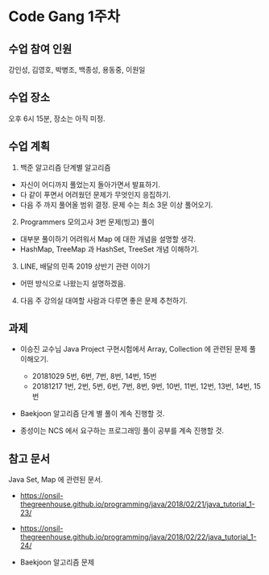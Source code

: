 # Code Gang 1주차

## 수업 참여 인원

강인성, 김영호, 박병조, 백종성, 용동중, 이원일

## 수업 장소

오후 6시 15분, 장소는 아직 미정.

## 수업 계획

1. 백준 알고리즘 단계별 알고리즘

- 자신이 어디까지 풀었는지 돌아가면서 발표하기.
- 다 같이 푸면서 어려웠던 문제가 무엇인지 응집하기.
- 다음 주 까지 풀어올 범위 결정. 문제 수는 최소 3문 이상 풀어오기.

2. Programmers 모의고사 3번 문제(빙고) 풀이

- 대부분 풀이하기 어려워서 Map 에 대한 개념을 설명할 생각.
- HashMap, TreeMap 과 HashSet, TreeSet 개념 이해하기.

3. LINE, 배달의 민족 2019 상반기 관련 이야기

- 어떤 방식으로 나왔는지 설명하겠음.

4. 다음 주 강의실 대여할 사람과 다루면 좋은 문제 추천하기.

## 과제

- 이승진 교수님 Java Project 구현시험에서 Array, Collection 에 관련된 문제 풀이해오기.

  - 20181029 5번, 6번, 7번, 8번, 14번, 15번
  - 20181217 1번, 2번, 5번, 6번, 7번, 8번, 9번, 10번, 11번, 12번, 13번, 14번, 15번

- Baekjoon 알고리즘 단계 별 풀이 계속 진행할 것.

- 종성이는 NCS 에서 요구하는 프로그래밍 풀이 공부를 계속 진행할 것.

## 참고 문서

Java Set, Map 에 관련된 문서.

- https://onsil-thegreenhouse.github.io/programming/java/2018/02/21/java_tutorial_1-23/
- https://onsil-thegreenhouse.github.io/programming/java/2018/02/22/java_tutorial_1-24/

- Baekjoon 알고리즘 문제